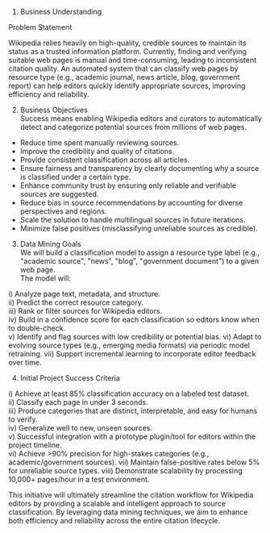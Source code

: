 1. Business Understanding  

Problem Statement 

Wikipedia relies heavily on high-quality, credible sources to maintain its status as a trusted information platform. Currently, finding and verifying suitable web pages is manual and time-consuming, leading to inconsistent citation quality. An automated system that can classify web pages by resource type (e.g., academic journal, news article, blog, government report) can help editors quickly identify appropriate sources, improving efficiency and reliability.  

2. Business Objectives  
Success means enabling Wikipedia editors and curators to automatically detect and categorize potential sources from millions of web pages.  

- Reduce time spent manually reviewing sources.  
- Improve the credibility and quality of citations.  
- Provide consistent classification across all articles.  
- Ensure fairness and transparency by clearly documenting why a source is classified under a certain type.  
- Enhance community trust by ensuring only reliable and verifiable sources are suggested.  
- Reduce bias in source recommendations by accounting for diverse perspectives and regions.  
- Scale the solution to handle multilingual sources in future iterations.
- Minimize false positives (misclassifying unreliable sources as credible).

3. Data Mining Goals  
We will build a classification model to assign a resource type label (e.g., "academic source", "news", "blog", "government document") to a given web page.  
The model will:  

i) Analyze page text, metadata, and structure.  
ii) Predict the correct resource category.  
iii) Rank or filter sources for Wikipedia editors.  
iv) Build in a confidence score for each classification so editors know when to double-check.  
v) Identify and flag sources with low credibility or potential bias.
vi) Adapt to evolving source types (e.g., emerging media formats) via periodic model retraining.
vii) Support incremental learning to incorporate editor feedback over time.

4. Initial Project Success Criteria  

i) Achieve at least 85% classification accuracy on a labeled test dataset.  
ii) Classify each page in under 3 seconds.  
iii) Produce categories that are distinct, interpretable, and easy for humans to verify.  
iv) Generalize well to new, unseen sources.  
v) Successful integration with a prototype plugin/tool for editors within the project timeline.  
vi) Achieve >90% precision for high-stakes categories (e.g., academic/government sources).
vii) Maintain false-positive rates below 5% for unreliable source types. 
viii) Demonstrate scalability by processing 10,000+ pages/hour in a test environment.  

This initiative will ultimately streamline the citation workflow for Wikipedia editors by providing a scalable and intelligent approach to source classification. By leveraging data mining techniques, we aim to enhance both efficiency and reliability across the entire citation lifecycle.